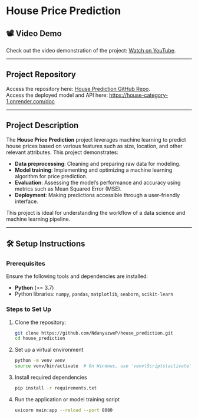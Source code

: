 # House Price Prediction  

## 📽 Video Demo  

Check out the video demonstration of the project: [Watch on YouTube](https://www.youtube.com/link-to-demo).  

---

##  Project Repository  

Access the repository here: [House Prediction GitHub Repo](https://github.com/NdanyuzweP/House_Category).  
Access the deployed model and API here: https://house-category-1.onrender.com/doc

---

## Project Description  

The **House Price Prediction** project leverages machine learning to predict house prices based on various features such as size, location, and other relevant attributes. This project demonstrates:  

- **Data preprocessing**: Cleaning and preparing raw data for modeling.  
- **Model training**: Implementing and optimizing a machine learning algorithm for price prediction.  
- **Evaluation**: Assessing the model’s performance and accuracy using metrics such as Mean Squared Error (MSE).  
- **Deployment**: Making predictions accessible through a user-friendly interface.  

This project is ideal for understanding the workflow of a data science and machine learning pipeline.  

---

## 🛠️ Setup Instructions  

### Prerequisites  
Ensure the following tools and dependencies are installed:  

- **Python** (>= 3.7)  
- Python libraries: `numpy`, `pandas`, `matplotlib`, `seaborn`, `scikit-learn`  

### Steps to Set Up  

1. Clone the repository:  
   ```bash
   git clone https://github.com/NdanyuzweP/house_prediction.git
   cd house_prediction

2. Set up a virtual environment
   ```bash
   python -m venv venv
   source venv/bin/activate  # On Windows, use 'venv\Scripts\activate'

3. Install required dependencies
   ```bash
   pip install -r requirements.txt

4. Run the application or model training script
   ```bash
   uvicorn main:app --reload --port 8080

